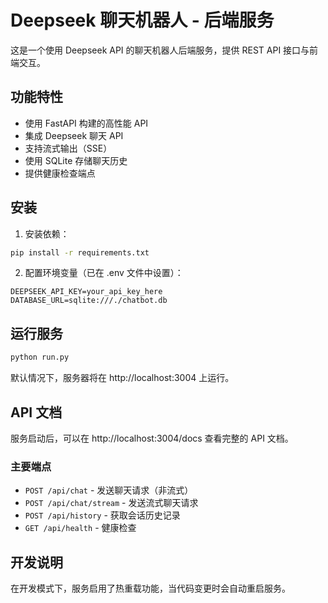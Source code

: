 # Deepseek 聊天机器人 - 后端服务

这是一个使用 Deepseek API 的聊天机器人后端服务，提供 REST API 接口与前端交互。

## 功能特性

- 使用 FastAPI 构建的高性能 API
- 集成 Deepseek 聊天 API
- 支持流式输出（SSE）
- 使用 SQLite 存储聊天历史
- 提供健康检查端点

## 安装

1. 安装依赖：

```bash
pip install -r requirements.txt
```

2. 配置环境变量（已在 .env 文件中设置）：

```
DEEPSEEK_API_KEY=your_api_key_here
DATABASE_URL=sqlite:///./chatbot.db
```

## 运行服务

```bash
python run.py
```

默认情况下，服务器将在 http://localhost:3004 上运行。

## API 文档

服务启动后，可以在 http://localhost:3004/docs 查看完整的 API 文档。

### 主要端点

- `POST /api/chat` - 发送聊天请求（非流式）
- `POST /api/chat/stream` - 发送流式聊天请求 
- `POST /api/history` - 获取会话历史记录
- `GET /api/health` - 健康检查

## 开发说明

在开发模式下，服务启用了热重载功能，当代码变更时会自动重启服务。 